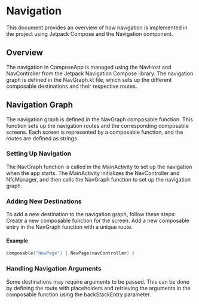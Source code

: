 # Navigation
This document provides an overview of how navigation is implemented in the project using Jetpack Compose and the Navigation component.  
## Overview
The navigation in ComposeApp is managed using the NavHost and NavController from the Jetpack Navigation Compose library. The navigation graph is defined in the NavGraph.kt file, which sets up the different composable destinations and their respective routes.  
## Navigation Graph
The navigation graph is defined in the NavGraph composable function. This function sets up the navigation routes and the corresponding composable screens. Each screen is represented by a composable function, and the routes are defined as strings.  
### Setting Up Navigation
The NavGraph function is called in the MainActivity to set up the navigation when the app starts. The MainActivity initializes the NavController and NfcManager, and then calls the NavGraph function to set up the navigation graph.  
### Adding New Destinations
To add a new destination to the navigation graph, follow these steps:  
Create a new composable function for the screen.
Add a new composable entry in the NavGraph function with a unique route.

#### Example
```kt
composable("NewPage") { NewPage(navController) }
```

### Handling Navigation Arguments
Some destinations may require arguments to be passed. This can be done by defining the route with placeholders and retrieving the arguments in the composable function using the backStackEntry parameter. 
